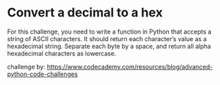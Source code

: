 # Convert a decimal to a hex

For this challenge, you need to write a function in Python that accepts a string of ASCII characters. It should return each character’s value as a hexadecimal string. Separate each byte by a space, and return all alpha hexadecimal characters as lowercase.

challenge by: https://www.codecademy.com/resources/blog/advanced-python-code-challenges